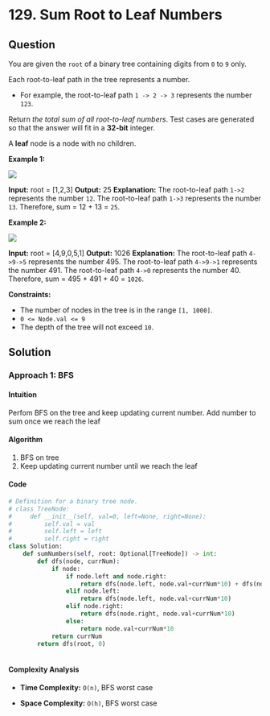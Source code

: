 
# 129. Sum Root to Leaf Numbers

## Question

You are given the  `root`  of a binary tree containing digits from  `0`  to  `9`  only.

Each root-to-leaf path in the tree represents a number.

- For example, the root-to-leaf path  `1 -> 2 -> 3`  represents the number  `123`.

Return  _the total sum of all root-to-leaf numbers_. Test cases are generated so that the answer will fit in a  **32-bit**  integer.

A  **leaf**  node is a node with no children.

**Example 1:**

![](https://assets.leetcode.com/uploads/2021/02/19/num1tree.jpg)

**Input:** root = [1,2,3]
**Output:** 25
**Explanation:**
The root-to-leaf path `1->2` represents the number `12`.
The root-to-leaf path `1->3` represents the number `13`.
Therefore, sum = 12 + 13 = `25`.

**Example 2:**

![](https://assets.leetcode.com/uploads/2021/02/19/num2tree.jpg)

**Input:** root = [4,9,0,5,1]
**Output:** 1026
**Explanation:**
The root-to-leaf path `4->9->5` represents the number 495.
The root-to-leaf path `4->9->1` represents the number 491.
The root-to-leaf path `4->0` represents the number 40.
Therefore, sum = 495 + 491 + 40 = `1026`.

**Constraints:**

- The number of nodes in the tree is in the range  `[1, 1000]`.
- `0 <= Node.val <= 9`
- The depth of the tree will not exceed  `10`.

## Solution

### Approach 1: BFS

#### Intuition

Perfom BFS on the tree and keep updating current number. Add number to sum once we reach the leaf

#### Algorithm

1. BFS on tree
2. Keep updating current number until we reach the leaf

#### Code

```python
# Definition for a binary tree node.
# class TreeNode:
#     def __init__(self, val=0, left=None, right=None):
#         self.val = val
#         self.left = left
#         self.right = right
class Solution:
    def sumNumbers(self, root: Optional[TreeNode]) -> int:
        def dfs(node, currNum):
            if node:
                if node.left and node.right:
                    return dfs(node.left, node.val+currNum*10) + dfs(node.right, node.val+currNum*10)
                elif node.left:
                    return dfs(node.left, node.val+currNum*10)
                elif node.right:
                    return dfs(node.right, node.val+currNum*10)
                else:
                    return node.val+currNum*10
            return currNum
        return dfs(root, 0)
        
```

#### Complexity Analysis

- **Time Complexity:**  `O(n)`,  BFS worst case

- **Space Complexity:**  `O(h)`, BFS worst case
